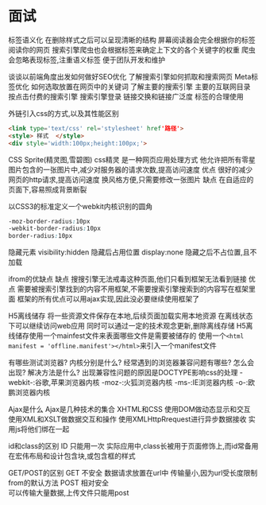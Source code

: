 # 面试

标签语义化
	在删除样式之后可以呈现清晰的结构
	屏幕阅读器会完全根据你的标签阅读你的网页
	搜索引擎爬虫也会根据标签来确定上下文的各个关键字的权重
	爬虫会忽略表现标签,注重语义标签
	便于团队开发和维护

谈谈以前端角度出发如何做好SEO优化
	了解搜索引擎如何抓取和搜索网页
	Meta标签优化
	如何选取放置在网页中的关键词
	了解主要的搜索引擎
	主要的互联网目录
	按点击付费的搜索引擎
	搜索引擎登录
	链接交换和链接广泛度
	标签的合理使用

外链引入css的方式,以及其性能区别

```HTML
<link type='text/css' rel='stylesheet' href'路径'>
<style> 样式  </style>
<div style='width:100px;height:100px;'>
```

CSS Sprite(精灵图,雪碧图)
	css精灵
	是一种网页应用处理方式
	他允许把所有零星图片包含的一张图片中,减少对服务器的请求次数,提高访问速度
	优点
		很好的减少网页的http请求,提高访问速度
		换风格方便,只需要修改一张图片
	缺点
		在自适应的页面下,容易照成背景断裂

以CSS3的标准定义一个webkit内核识别的圆角

```CSS
-moz-border-radius:10px
-webkit-border-radius:10px
border-radius:10px
```

隐藏元素
	visibility:hidden
		隐藏后占用位置
	display:none
		隐藏之后不占位置,且不加载

ifrom的优缺点
	缺点
		搜搜引擎无法戒毒这种页面,他们只看到框架无法看到链接
	优点
		需要被搜索引擎找到的内容不用框架,不需要搜索引擎搜索到的内容写在框架里面
	框架的所有优点可以用ajax实现,因此没必要继续使用框架了

H5离线储存
	将一些资源文件保存在本地,后续页面加载实用本地资源
	在离线状态下可以继续访问web应用
	同时可以通过一定的技术观念更新,删除离线存储
	H5离线储存使用一个mainfest文件来表面哪些文件是需要被储存的
使用一个````<html manifest = 'offline.manifest'></html>````来引入一个manifest文件

有哪些测试浏览器?
内核分别是什么?
经常遇到的浏览器兼容问题有哪些?
怎么会出现?
解决方法是什么?
	出现兼容性问题的原因是DOCTYPE影响css的处理
	-webkit-:谷歌,苹果浏览器内核
	-moz-:火狐浏览器内核
	-ms-:IE浏览器内核
	-o-:欧鹏浏览器内核

Ajax是什么
	Ajax是几种技术的集合
		XHTML和CSS
		使用DOM做动态显示和交互
		使用XML和XSLT做数据交互和操作
		使用XMLHttpRrequest进行异步数据接收
		实用js将他们绑在一起

id和class的区别
	ID
		只能用一次
	实际应用中,class长被用于页面修饰上,而id常备用在宏伟布局和设计包含块,或包含框的样式



GET/POST的区别
	GET
		不安全
			数据请求放置在url中
				传输量小,因为url受长度限制
					from的默认方法
	POST
		相对安全	
			可以传输大量数据,上传文件只能用post